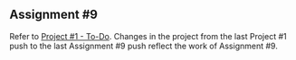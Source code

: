 ## Assignment #9

Refer to [Project #1 - To-Do](https://github.com/engineertdog/ES6-Course/tree/master/Projects/Project%20%231%20-%20To-Do). Changes in the project from
the last Project #1 push to the last Assignment #9 push reflect the work of Assignment #9.